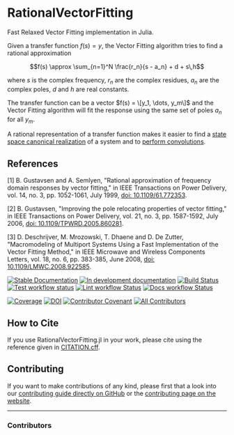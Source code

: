 # RationalVectorFitting

Fast Relaxed Vector Fitting implementation in Julia.

Given a transfer function $f(s) = y$, the Vector Fitting algorithm tries to find a rational approximation

$$f(s) \approx \sum_{n=1}^N \frac{r_n}{s - a_n} + d + s\,h$$

where $s$ is the complex frequency, $r_n$ are the complex residues, $a_n$ are the complex poles, $d$ and $h$ are real constants.

The transfer function can be a vector $f(s) = \[y_1, \dots, y_m\]$ and the Vector Fitting algorithm will fit the response using the same set of poles $a_n$ for all $y_m$.

A rational representation of a transfer function makes it easier to find a [state space canonical realization](https://en.wikipedia.org/wiki/Realization_(systems)#Canonical_realizations) of a system and to [perform convolutions](https://doi.org/10.4236/jamp.2022.106144).

## References

[1] B. Gustavsen and A. Semlyen, "Rational approximation of frequency domain responses by vector fitting," in IEEE Transactions on Power Delivery, vol. 14, no. 3, pp. 1052-1061, July 1999, [doi: 10.1109/61.772353](https://doi.org/10.1109/61.772353).

[2] B. Gustavsen, "Improving the pole relocating properties of vector fitting," in IEEE Transactions on Power Delivery, vol. 21, no. 3, pp. 1587-1592, July 2006, [doi: 10.1109/TPWRD.2005.860281](https://doi.org/10.1109/TPWRD.2005.860281).

[3] D. Deschrijver, M. Mrozowski, T. Dhaene and D. De Zutter, "Macromodeling of Multiport Systems Using a Fast Implementation of the Vector Fitting Method," in IEEE Microwave and Wireless Components Letters, vol. 18, no. 6, pp. 383-385, June 2008, [doi: 10.1109/LMWC.2008.922585](https://doi.org/10.1109/LMWC.2008.922585).

[![Stable Documentation](https://img.shields.io/badge/docs-stable-blue.svg)](https://pedrohnv.github.io/RationalVectorFitting.jl/stable)
[![In development documentation](https://img.shields.io/badge/docs-dev-blue.svg)](https://pedrohnv.github.io/RationalVectorFitting.jl/dev)
[![Build Status](https://github.com/pedrohnv/RationalVectorFitting.jl/workflows/Test/badge.svg)](https://github.com/pedrohnv/RationalVectorFitting.jl/actions)
[![Test workflow status](https://github.com/pedrohnv/RationalVectorFitting.jl/actions/workflows/Test.yml/badge.svg?branch=main)](https://github.com/pedrohnv/RationalVectorFitting.jl/actions/workflows/Test.yml?query=branch%3Amain)
[![Lint workflow Status](https://github.com/pedrohnv/RationalVectorFitting.jl/actions/workflows/Lint.yml/badge.svg?branch=main)](https://github.com/pedrohnv/RationalVectorFitting.jl/actions/workflows/Lint.yml?query=branch%3Amain)
[![Docs workflow Status](https://github.com/pedrohnv/RationalVectorFitting.jl/actions/workflows/Docs.yml/badge.svg?branch=main)](https://github.com/pedrohnv/RationalVectorFitting.jl/actions/workflows/Docs.yml?query=branch%3Amain)

[![Coverage](https://codecov.io/gh/pedrohnv/RationalVectorFitting.jl/branch/main/graph/badge.svg)](https://codecov.io/gh/pedrohnv/RationalVectorFitting.jl)
[![DOI](https://zenodo.org/badge/DOI/FIXME)](https://doi.org/FIXME)
[![Contributor Covenant](https://img.shields.io/badge/Contributor%20Covenant-2.1-4baaaa.svg)](CODE_OF_CONDUCT.md)
[![All Contributors](https://img.shields.io/github/all-contributors/pedrohnv/RationalVectorFitting.jl?labelColor=5e1ec7&color=c0ffee&style=flat-square)](#contributors)

## How to Cite

If you use RationalVectorFitting.jl in your work, please cite using the reference given in [CITATION.cff](https://github.com/pedrohnv/RationalVectorFitting.jl/blob/main/CITATION.cff).

## Contributing

If you want to make contributions of any kind, please first that a look into our [contributing guide directly on GitHub](docs/src/90-contributing.md) or the [contributing page on the website](https://pedrohnv.github.io/RationalVectorFitting.jl/dev/90-contributing/).

---

### Contributors

<!-- ALL-CONTRIBUTORS-LIST:START - Do not remove or modify this section -->
<!-- prettier-ignore-start -->
<!-- markdownlint-disable -->

<!-- markdownlint-restore -->
<!-- prettier-ignore-end -->

<!-- ALL-CONTRIBUTORS-LIST:END -->
